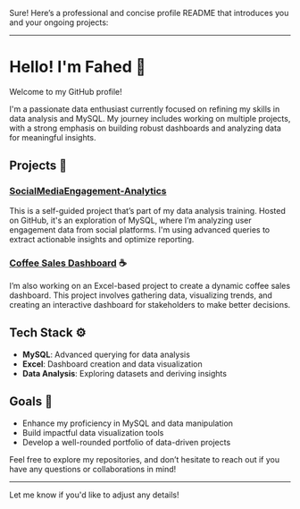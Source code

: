 Sure! Here’s a professional and concise profile README that introduces you and your ongoing projects:

---

# Hello! I'm Fahed 👋

Welcome to my GitHub profile!

I'm a passionate data enthusiast currently focused on refining my skills in data analysis and MySQL. My journey includes working on multiple projects, with a strong emphasis on building robust dashboards and analyzing data for meaningful insights.

## Projects 🚀

### **[SocialMediaEngagement-Analytics](https://github.com/F7-bit/SocialMediaEngagement-Analytics)**
This is a self-guided project that’s part of my data analysis training. Hosted on GitHub, it's an exploration of MySQL, where I’m analyzing user engagement data from social platforms. I'm using advanced queries to extract actionable insights and optimize reporting.

### **[Coffee Sales Dashboard](https://github.com/F7-bit/CoffeeShopSales-Analytics)** ☕
I’m also working on an Excel-based project to create a dynamic coffee sales dashboard. This project involves gathering data, visualizing trends, and creating an interactive dashboard for stakeholders to make better decisions.

## Tech Stack ⚙️

- **MySQL**: Advanced querying for data analysis
- **Excel**: Dashboard creation and data visualization
- **Data Analysis**: Exploring datasets and deriving insights

## Goals 🎯

- Enhance my proficiency in MySQL and data manipulation
- Build impactful data visualization tools
- Develop a well-rounded portfolio of data-driven projects

Feel free to explore my repositories, and don’t hesitate to reach out if you have any questions or collaborations in mind!

---

Let me know if you'd like to adjust any details!

